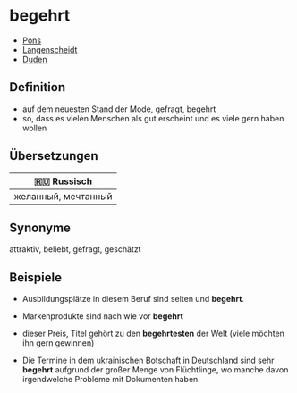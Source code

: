 # begehrt

- [Pons](https://de.pons.com/übersetzung/deutsch-als-fremdsprache/begehrt)
- [Langenscheidt](https://de.langenscheidt.com/fremdwoerterbuch/search?term=begehrt)
- [Duden](https://www.duden.de/rechtschreibung/begehrt)

## Definition

- auf dem neuesten Stand der Mode, gefragt, begehrt
- so, dass es vielen Menschen als gut erscheint und es viele gern haben wollen

## Übersetzungen

| 🇷🇺 Russisch         |
| ------------------- |
| желанный, мечтанный |

## Synonyme

attraktiv, beliebt, gefragt, geschätzt

## Beispiele

- Ausbildungsplätze in diesem Beruf sind selten und **begehrt**.

- Markenprodukte sind nach wie vor **begehrt**

- dieser Preis, Titel gehört zu den **begehrtesten** der Welt (viele möchten ihn gern gewinnen)

- Die Termine in dem ukrainischen Botschaft in Deutschland sind sehr **begehrt** aufgrund der großer Menge von Flüchtlinge, wo manche davon irgendwelche Probleme mit Dokumenten haben.
